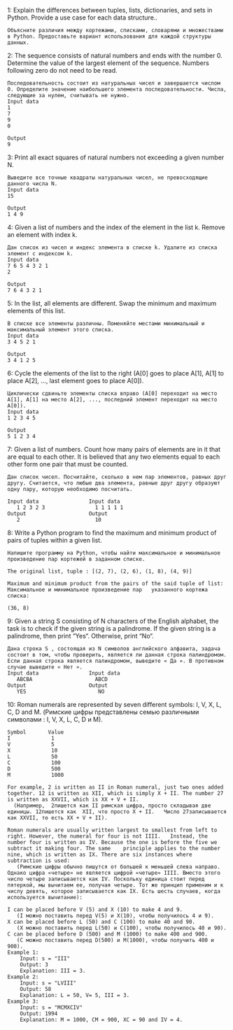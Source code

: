1:
    Explain the differences between tuples, lists, dictionaries, and sets in Python. Provide a use case for each data structure..
    
    Объясните различия между кортежами, списками, словарями и множествами в Python. Предоставьте вариант использования для каждой структуры данных.

2:
    The sequence consists of natural numbers and ends with the number 0. Determine the value of the largest element of the sequence. Numbers following zero do not need to be read.

    Последовательность состоит из натуральных чисел и завершается числом 0. Определите значение наибольшего элемента последовательности. Числа, следующие за нулем, считывать не нужно.
    Input data
    1
    7
    9
    0

    Output
    9 

3:
    Print all exact squares of natural numbers not exceeding a given number N.

    Выведите все точные квадраты натуральных чисел, не превосходящие данного числа N.
    Input data
    15

    Output
    1 4 9

4:
    Given a list of numbers and the index of the element in the list k. Remove an element with index k.

    Дан список из чисел и индекс элемента в списке k. Удалите из списка элемент с индексом k.
    Input data
    7 6 5 4 3 2 1
    2

    Output
    7 6 4 3 2 1 

5:
    In the list, all elements are different. Swap the minimum and maximum elements of this list.
    
    В списке все элементы различны. Поменяйте местами минимальный и максимальный элемент этого списка.
    Input data
    3 4 5 2 1

    Output
    3 4 1 2 5 

6:
    Cycle the elements of the list to the right (A[0] goes to place A[1], A[1] to place A[2], ..., last element goes to place A[0]).

    Циклически сдвиньте элементы списка вправо (A[0] переходит на место A[1], A[1] на место A[2], ..., последний элемент переходит на место A[0]).
    Input data
    1 2 3 4 5

    Output
    5 1 2 3 4 

7:
    Given a list of numbers. Count how many pairs of elements are in it that are equal to each other. It is believed that any two elements equal to each other form one pair that must be counted.

    Дан список чисел. Посчитайте, сколько в нем пар элементов, равных друг другу. Считается, что любые два элемента, равные друг другу образуют одну пару, которую необходимо посчитать.

    Input data                Input data
       1 2 3 2 3                1 1 1 1 1 
    Output                    Output
       2                        10

8:
    Write a Python program to find the maximum and minimum product of pairs of tuples within a given list.

    Напишите программу на Python, чтобы найти максимальное и минимальное произведение пар кортежей в заданном списке.

    The original list, tuple : [(2, 7), (2, 6), (1, 8), (4, 9)]

    Maximum and minimum product from the pairs of the said tuple of list: Максимальное и минимальное произведение пар   указанного кортежа списка:

    (36, 8)

9: 
    Given a string S consisting of N characters of the English alphabet, the task is to check if the given string is a palindrome. If the given string is a palindrome, then print “Yes“. Otherwise, print “No“.

    Дана строка S , состоящая из N символов английского алфавита, задача состоит в том, чтобы проверить, является ли данная строка палиндромом. Если данная строка является палиндромом, выведите « Да ». В противном случае выведите « Нет ».
    Input data                Input data
       ABCBA                    ABCD
    Output                    Output
       YES                       NO


10: 
    Roman numerals are represented by seven different symbols: I, V, X, L, C, D and M.
       (Римские цифры представлены семью различными символами  : I, V, X, L, C, D и M).

    Symbol       Value
    I             1
    V             5
    X             10
    L             50
    C             100
    D             500
    M             1000

    For example, 2 is written as II in Roman numeral, just two ones added together. 12 is written as XII, which is simply X + II. The number 27 is written as XXVII, which is XX + V + II.
      (Например,  2пишется как II римская цифра, просто складывая две единицы. 12пишется как  XII, что просто X + II.   Число 27записывается как XXVII, то есть XX + V + II).

    Roman numerals are usually written largest to smallest from left to right. However, the numeral for four is not IIII.   Instead, the number four is written as IV. Because the one is before the five we subtract it making four. The same    principle applies to the number nine, which is written as IX. There are six instances where subtraction is used:
       (Римские цифры обычно пишутся от большей к меньшей слева направо. Однако цифра «четыре» не является цифрой «четыре» IIII. Вместо этого число четыре записывается как IV. Поскольку единица стоит перед пятеркой, мы вычитаем ее, получая четыре. Тот же принцип применим и к числу девять, которое записывается как IX. Есть шесть случаев, когда используется вычитание):

    I can be placed before V (5) and X (10) to make 4 and 9.           
       (I можно поставить перед V(5) и X(10), чтобы получилось 4 и 9).
    X can be placed before L (50) and C (100) to make 40 and 90.       
       (X можно поставить перед L(50) и C(100), чтобы получилось 40 и 90).
    C can be placed before D (500) and M (1000) to make 400 and 900.   
       (C можно поставить перед D(500) и M(1000), чтобы получить 400 и 900).
    Example 1:
        Input: s = "III"
        Output: 3
        Explanation: III = 3.
    Example 2:
        Input: s = "LVIII"
        Output: 58
        Explanation: L = 50, V= 5, III = 3.
    Example 3:
        Input: s = "MCMXCIV"
        Output: 1994
        Explanation: M = 1000, CM = 900, XC = 90 and IV = 4.